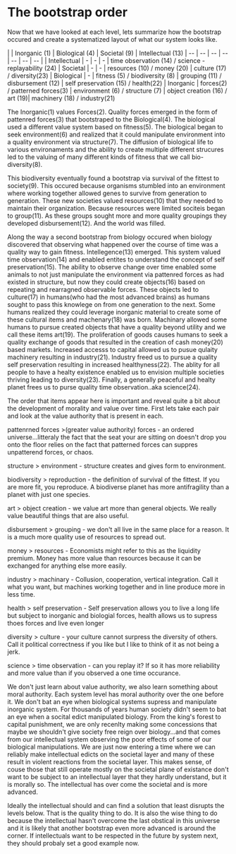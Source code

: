 # The bootstrap order

Now that we have looked at each level, lets summarize how the bootstrap occured and create a systematized layout of what our system looks like.

| | Inorganic (1) | Biological (4) | Societal (9) | Intellectual (13)
| -- | -- | -- | -- | -- | -- | -- |
| Intellectual | - | - | - | time observation (14) / science - replayability (24)
| Societal | - | - | resources (10) / money (20) | culture (17) / diversity(23)
| Biological | - | fitness (5) / biodiversity (8) | grouping (11) / disbursement (12) | self preservation (15) / health(22)
| Inorganic | forces(2) / patterned forces(3) | environment (6) / structure (7) | object creation (16) / art (19)| machinery (18) / industry(21)

The Inorganic(1) values Forces(2). Quality forces emerged in the form of pattenred forces(3) that bootstraped to the Biological(4).  The biological used a different value system based on fitness(5).  The biological began to seek environment(6) and realized that it could manipulate environment into a quality environment via structure(7).  The diffusion of biological life to various environaments and the ability to create multiple different strucures led to the valuing of many different kinds of fitness that we call bio-diversity(8).

This biodiversity eventually found a bootstrap via survival of the fittest to society(9).  This occured because organisms stumbled into an environment where working together allowed genes to survive from generation to generation.  These new societies valued resources(10) that they needed to maintain their organization.  Because resources were limited sociteis began to group(11).  As these groups sought more and more quality groupings they developed disbursement(12).  And the world was filled.

Along the way a second bootstrap from biology occured when biology discovered that observing what happened over the course of time was a quality way to gain fitness.  Intellegence(13) emerged.  This system valued time observation(14) and enabled entites to understand the concept of self preservation(15).  The ability to observe change over time enabled some animals to not just manipulate the environment via pattenred forces as had existed in structure, but now they could create objects(16) based on repeating and rearragned observable forces.  These objects led to culture(17) in humans(who had the most advanced brains) as humans sought to pass this knowlege on from one generation to the next. Some humans realized they could leverage inorganic material to create some of these cultural items and machenary(18) was born.  Machinary allowed some humans to pursue created objects that have a quality beyond utility and we call these items art(19).  The proliferation of goods causes humans to seek a quality exchange of goods that resulted in the creation of cash money(20) based markets.  Increased accesss to capital allowed us to pusue qulaity machinery resulting in industry(21).  Industry freed us to pursue a quality self preservation resulting in increased healthyness(22).  The ablity for all people to have a healty existence enabled us to envision multiple societies thriving leading to diversity(23).  Finally, a generally peaceful and healty planet frees us to purse quality time observation..aka science(24).

The order that items appear here is important and reveal quite a bit about the development of morality and value over time.  First lets take each pair and look at the value authority that is present in each.

pattenrned forces >(greater value authority) forces - an ordered universe...litteraly the fact that the seat your are sitting on doesn't drop you onto the floor relies on the fact that patterned forces can suppres unpatterend forces, or chaos.

structure > environment - structure creates and gives form to environment.

biodiversity > reproduction - the definition of survival of the fittest.  If you are more fit, you reproduce.  A biodiverse planet has more antifragility than a planet with just one species.

art > object creation - we value art more than general objects.  We really value beautiful things that are also useful.

disbursement > grouping - we don't all live in the same place for a reason.  It is a much more quality use of resources to spread out.

money > resources - Economists might refer to this as the liquidity premium.  Money has more value than resources because it can be exchanged for anything else more easily.

industry > machinary - Collusion, cooperation, vertical integration.  Call it what you want, but machines working together and in line produce more in less time.

health > self preservation - Self preservation allows you to live a long life but subject to inorganic and biologial forces, health allows us to supress thoes forces and live even longer

diversity > culture - your culture cannot surpress the diversity of others.  Call it political correctness if you like but I like to think of it as not being a jerk.

science > time observation - can you replay it?  If so it has more reliability and more value than if you observed a one time occurance.

We don't just learn about value authority, we also learn something about moral authority.  Each system level has moral authority over the one before it.  We don't bat an eye when biological systems supress and manipulate inorganic system.  For thousands of years human society didn't seem to bat an eye when a socital edict manipulated biology.  From the king's forest to capital punishment, we are only recenlty making some concessions that maybe we shouldn't give society free reign over biology...and that comes from our intellectual system observing the poor effects of some of our biological manipulations.  We are just now entering a time where we can reliably make intellectual edicts on the societal layer and many of these result in violent reactions from the societal layer.  This makes sense, of couse those that still operate mostly on the societal plane of existance don't want to be subject to an intellectual layer that they hardly understand, but it is morally so.  The intellectual has over come the societal and is more advanced.

Ideally the  intellectual should and can find a solution that least disrupts the levels below. That is the quality thing to do.  It is also the wise thing to do because the intellectual hasn't overcome the last obstical in this universe and it is likely that another bootstrap even more advanced is around the corner.  If intellectuals want to be respected in the future by system next, they should probaly set a good example now.

